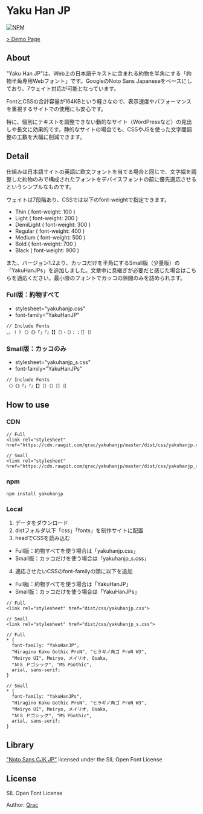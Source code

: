 # Yaku Han JP

[![NPM](https://nodei.co/npm/yakuhanjp.png?downloads=true)](https://nodei.co/npm/yakuhanjp/)

[> Demo Page](https://qrac.github.io/yakuhanjp)

## About

"Yaku Han JP"は、Web上の日本語テキストに含まれる約物を半角にする「約物半角専用Webフォント」です。GoogleのNoto Sans Japaneseをベースにしており、7ウェイト対応が可能となっています。

FontとCSSの合計容量が164KBという軽さなので、表示速度やパフォーマンスを重視するサイトでの使用にも安心です。

特に、個別にテキストを調整できない動的なサイト（WordPressなど）の見出しや長文に効果的です。静的なサイトの場合でも、CSSやJSを使った文字間調整の工数を大幅に削減できます。

## Detail

仕組みは日本語サイトの英語に欧文フォントを当てる場合と同じで、文字幅を調整した約物のみで構成されたフォントをデバイスフォントの前に優先適応させるというシンプルなものです。

ウェイトは7段階あり、CSSでは以下のfont-weightで指定できます。

- Thin ( font-weight: 100 )
- Light ( font-weight: 200 )
- DemiLight ( font-weight: 300 )
- Regular ( font-weight: 400 )
- Medium ( font-weight: 500 )
- Bold ( font-weight: 700 )
- Black ( font-weight: 900 )

また、バージョン1.2より、カッコだけを半角にするSmall版（少量版）の「YakuHanJPs」を追加しました。文章中に息継ぎが必要だと感じた場合はこちらを適応ください。最小限のフォントでカッコの隙間のみを詰められます。

### Full版：約物すべて

- stylesheet="yakuhanjp.css"
- font-family="YakuHanJP"

```
// Include Fonts
、。！？〈〉《》「」『』【】〔〕・（）：；［］｛｝
```

### Small版：カッコのみ

- stylesheet="yakuhanjp_s.css"
- font-family="YakuHanJPs"

```
// Include Fonts
〈〉《》「」『』【】〔〕（）［］｛｝
```

## How to use

### CDN

```
// Full
<link rel="stylesheet" href="https://cdn.rawgit.com/qrac/yakuhanjp/master/dist/css/yakuhanjp.css">

// Small
<link rel="stylesheet" href="https://cdn.rawgit.com/qrac/yakuhanjp/master/dist/css/yakuhanjp_s.css">
```

### npm

```
npm install yakuhanjp
```

### Local

1. データをダウンロード
2. distフォルダ以下「css」「fonts」を制作サイトに配置
3. headでCSSを読み込む
  - Full版：約物すべてを使う場合は「yakuhanjp.css」
  - Small版：カッコだけを使う場合は「yakuhanjp_s.css」
4. 適応させたいCSSのfont-familyの頭に以下を追加
  - Full版：約物すべてを使う場合は「YakuHanJP」
  - Small版：カッコだけを使う場合は「YakuHanJPs」

```
// Full
<link rel="stylesheet" href="dist/css/yakuhanjp.css">

// Small
<link rel="stylesheet" href="dist/css/yakuhanjp_s.css">
```

```
// Full
* {
  font-family: "YakuHanJP",
  "Hiragino Kaku Gothic ProN", "ヒラギノ角ゴ ProN W3",
  "Meiryo UI", Meiryo, メイリオ, Osaka,
  "ＭＳ Ｐゴシック", "MS PGothic",
  arial, sans-serif;
}

// Small
* {
  font-family: "YakuHanJPs",
  "Hiragino Kaku Gothic ProN", "ヒラギノ角ゴ ProN W3",
  "Meiryo UI", Meiryo, メイリオ, Osaka,
  "ＭＳ Ｐゴシック", "MS PGothic",
  arial, sans-serif;
}
```

## Library

["Noto Sans CJK JP"](https://www.google.com/get/noto/#/) licensed under the SIL Open Font License

## License

SIL Open Font License

Author: [Qrac](https://twitter.com/Qrac_jp)
